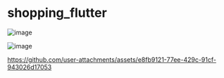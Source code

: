 # shopping_flutter

![image](https://github.com/user-attachments/assets/bae49621-6925-455a-bd69-3cef8f7576e9)

![image](https://github.com/user-attachments/assets/4a6f7ade-13f6-4cd8-baba-7e4046c3ab10)

https://github.com/user-attachments/assets/e8fb9121-77ee-429c-91cf-943026d17053

